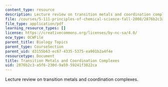 ```yaml
---
content_type: resource
description: Lecture review on transition metals and coordination complexes.
file: /courses/5-111-principles-of-chemical-science-fall-2008/2876b2c3a5f6230d9a5959241f3822ca_bioex_lect27.pdf
file_type: application/pdf
learning_resource_types: []
license: https://creativecommons.org/licenses/by-nc-sa/4.0/
ocw_type: OCWFile
parent_title: Biology Topics
parent_type: CourseSection
parent_uid: d3155b63-ec67-4335-5375-ea901b2a4f4e
resourcetype: Document
title: Transition Metals and Coordination Complexes
uid: 2876b2c3-a5f6-230d-9a59-59241f3822ca
---
```

Lecture review on transition metals and coordination complexes.